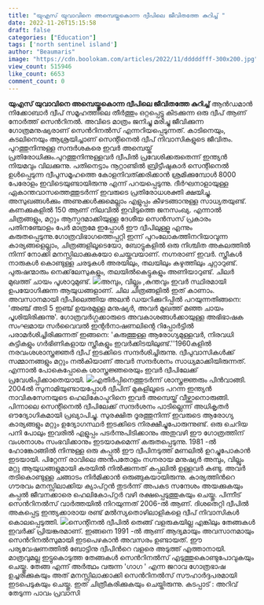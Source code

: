 ```yaml
---
title: "യുഎസ് യുവാവിനെ അമ്പെയ്തുകൊന്ന ദ്വീപിലെ ജീവിതത്തേ കുറിച്ച് "
date: 2022-11-26T15:15:58
draft: false
categories: ["Education"]
tags: ['north sentinel island']
author: "Beaumaris"
image: "https://cdn.boolokam.com/articles/2022/11/dddddfff-300x200.jpg"
view_count: 515946
like_count: 6653
comment_count: 0
---
```


**യുഎസ് യുവാവിനെ അമ്പെയ്തുകൊന്ന ദ്വീപിലെ ജീവിതത്തേ കുറിച്ച്** ആൻഡമാൻ നിക്കോബാർ ദ്വീപ് സമൂഹത്തിലെ തീർത്തും ഒറ്റപ്പെട്ടു കിടക്കുന്ന ഒരു ദ്വീപ് ആണ് നോർത്ത് സെന്‍റിനൽ. അവിടെ മാത്രം ജനിച്ചു മരിച്ചു ജീവിക്കുന്ന ഗോത്രമനുഷ്യരാണ് സെന്‍റിനൽസ് എന്നറിയപ്പെടുന്നത്. കാടിനെയും, കടലിനെയും ആശ്രയിച്ചാണ് സെന്റിനെൽ ദ്വീപ് നിവാസികളുടെ ജീവിതം. പുറത്തുനിന്നുള്ള സന്ദർശകരെ ഇവർ അമ്പെയ്ത് പ്രതിരോധിക്കും.പുറത്തുനിന്നുള്ളവർ ദ്വീപിൽ പ്രവേശിക്കരുതെന്ന് ഇന്ത്യൻ നിയമവും വിലക്കുന്നു. പതിനെട്ടാം നൂറ്റാണ്ടിൽ ബ്രിട്ടീഷുകാർ സെന്റിനെൽ ഉൾപ്പെടുന്ന ദ്വീപുസമൂഹത്തെ കോളനിവത്ക്കരിക്കാൻ ശ്രമിക്കുമ്പോൾ 8000 പേരോളം ഇവിടെയുണ്ടായിരുന്നു എന്ന് പറയപ്പെടുന്നു. ദീർഘനാളായുള്ള ഏകാന്തവാസത്തെത്തുടർന്ന് ഇവരുടെ പ്രതിരോധശക്തി ക്ഷയിച്ചു. അസുഖങ്ങള്‍ക്കും അണുക്കൾക്കുമെല്ലാം എളുപ്പം കീഴടങ്ങാനുള്ള സാധ്യതയുണ്ട്. കണക്കുകളിൽ 150 ആണ് നിലവിൽ ഇവിടുത്തെ ജനസംഖ്യ. എന്നാൽ ചിത്രങ്ങളും, മറ്റും ആസ്പദമാക്കിയുള്ള ദേശീയ സെൻസസ് പ്രകാരം പതിന‍ഞ്ചോളം പേർ മാത്രമേ ഇപ്പോള്‍ ഈ ദ്വീപിലുള്ളൂ എന്നും കരുതപ്പെടുന്നു.ഗോത്രവിഭാഗത്തെപ്പറ്റി ഇന്ന് പുറംലോകത്തിനറിയാവുന്ന കാര്യങ്ങളെല്ലാം, ചിത്രങ്ങളിലൂടെയോ, ബോട്ടുകളിൽ ഒരു നിശ്ചിത അകലത്തിൽ നിന്ന് നോക്കി മനസ്സിലാക്കുകയോ ചെയ്തവയാണ്. നഗ്നരാണ് ഇവർ. സ്ത്രീകൾ നാരുകൾ കൊണ്ടുള്ള ചരടുകൾ അരയിലും, തലയിലും കഴുത്തിലും ചുറ്റാറുണ്ട്. പുരുഷന്മാരും നെക്ക്‌ലേസുകളും, തലയിൽകെട്ടുകളും അണിയാറുണ്ട്. ചിലർ മുഖത്ത് ചായം പൂശാറുമുണ്ട്. ![](https://cdn.boolokam.com/articles/2022/11/e222e-300x158.jpeg)അമ്പും, വില്ലും ,കുന്തവും ഇവർ സ്ഥിരമായി ഉപയോഗിക്കുന്ന ആയുധങ്ങളാണ്. ചില ചിത്രങ്ങളിൽ ഇത് കാണാം. അവസാനമായി ദ്വീപിലെത്തിയ അലന്‍ ഡയറിക്കുറിപ്പിൽ പറയുന്നതിങ്ങനെ: 'അഞ്ച് അടി 5 ഇഞ്ച് ഉയരമുള്ള മനുഷ്യർ, അവർ മുഖത്ത് മഞ്ഞ ചായം പൂശിയിരിക്കുന്നു'. ഗോത്രവർഗ്ഗക്കാരുടെ അവകാശങ്ങൾക്കായുള്ള അഭിഭാഷക സംഘമായ സർവൈവൽ ഇന്റർനാഷണലിന്റെ റിപ്പോർട്ടിൽ പരാമർശിച്ചിരിക്കുന്നത് ഇങ്ങനെ: 'കരുത്തുള്ള ആരോഗ്യമുള്ളവർ, നിരവധി കുട്ടികളും ഗർഭിണികളായ സ്ത്രീകളും ഇവർക്കിടയിലുണ്ട്.''1960കളിൽ നരവംശശാസ്ത്രജ്ഞർ ദ്വീപ് ഇടക്കിടെ സന്ദർശിച്ചിരുന്നു. ദ്വീപുവാസികൾക്ക് സമ്മാനങ്ങളും മറ്റും നൽകിയാണ് അവർ സന്ദർശനം സാധ്യമാക്കിയിരുന്നത്. എന്നാൽ പോകെപ്പോകെ ശാസ്ത്രജ്ഞരെയും ഇവർ ദ്വീപിലേക്ക് പ്രവേശിപ്പിക്കാതെയായി. ![](https://cdn.boolokam.com/articles/2022/11/fd-300x167.jpg)എതിർപ്പിനെത്തുടർന്ന് ശാസ്ത്രജ്ഞരും പിൻവാങ്ങി. 2004ൽ സുനാമിയുണ്ടായപ്പോൾ ദ്വീപിന് മുകളിലൂടെ പറന്ന ഇന്ത്യൻ നാവികസേനയുടെ ഹെലികോപ്ടറിനെ ഇവർ അമ്പെയ്ത് വീഴ്ത്താനൊരുങ്ങി. പിന്നാലെ സെന്റിനെൽ ദ്വീപിലേക്ക് സന്ദർശനം പാടില്ലെന്ന് അധികൃതർ ഔദ്യോഗികമായി പ്രഖ്യാപിച്ചു. സുരക്ഷിത ദൂരത്തുനിന്ന് ഇവരുടെ ആരോഗ്യ കാര്യങ്ങളും മറ്റും ഉദ്യോഗസ്ഥർ ഇടക്കിടെ നിരക്ഷീച്ചുപോരുന്നുണ്ട്. ഒരു ചെറിയ പനി പോലും ഇവരിൽ എളുപ്പം പടർന്നുപിടിക്കാനും അതുവഴി ഈ ഗോത്രത്തിന് വംശനാശം സംഭവിക്കാനും ഇടയാകുമെന്ന് കരുതപ്പെടുന്നു. 1981 -ൽ ഹോങ്കോങ്ങിൽ നിന്നുള്ള ഒരു കപ്പൽ ഈ ദ്വീപിനടുത്ത് മണലിൽ ഉറച്ചുപോകാൻ ഇടയായി. പിറ്റേന്ന് രാവിലെ അൻപതോളം നഗ്നരായ മനുഷ്യർ അമ്പും, വില്ലും മറ്റു ആയുധങ്ങളുമായി കരയിൽ നിൽക്കുന്നത് കപ്പലിൽ ഉള്ളവർ കണ്ടു. അവർ തടികൊണ്ടുള്ള ചങ്ങാടം നിർമിക്കാൻ ഒരുങ്ങുകയായിരുന്നു. കാര്യത്തിന്‍റെ ഗൗരവം മനസ്സിലാക്കിയ ക്യാപ്റ്റൻ തുടർന്ന് അപകട സന്ദേശം അയക്കുകയും കപ്പൽ ജീവനക്കാരെ ഹെലികോപ്റ്റർ വഴി രക്ഷപ്പെടുത്തുകയും ചെയ്തു. പിന്നീട് സെന്‍റിനൽസ് വാർത്തയിൽ നിറയുന്നത് 2006-ൽ ആണ്. ദിശതെറ്റി ദ്വീപിൽ അകപ്പെട്ട ഇന്ത്യക്കാരായ രണ്ട് മൽസ്യതൊഴിലാളികളെ ദ്വീപ് നിവാസികൾ കൊലപ്പെടുത്തി. ![](https://cdn.boolokam.com/articles/2022/11/777777-225x300.webp)സെന്റിനൽ ദ്വീപിൽ തെങ്ങ് വളരുകയില്ല എങ്കിലും തേങ്ങകൾ ഇവർക്ക് പ്രിയങ്കരമാണ്. ഇങ്ങനെ 1991 -ൽ ആണ് ആദ്യമായും അവസാനമായും സെന്‍റിനൽസുമായി ഇടപെഴകാൻ അവസരം ഉണ്ടായത്. ഈ പര്യവേഷണത്തിൽ ബോട്ടിനു ദ്വീപിന്‍റെ വളരെ അടുത്ത് എത്താനായി. മാത്രവുമല്ല ഇട്ടുകൊടുത്ത തേങ്ങകൾ സെന്‍റിനൽസ് എടുത്തുകൊണ്ടുപോവുകയും ചെയ്തു. തേങ്ങ എന്ന് അർത്ഥം വരുന്ന 'ഗാഗ ' എന്ന ജറാവ ഗോത്രഭാഷ ഉച്ചരിക്കുകയും അത് മനസ്സിലാക്കാക്കി സെന്‍റിനൽസ് സൗഹാർദ്ദപരമായി ഇടപെടുകയും ചെയ്തു. ഇത് ചിത്രീകരിക്കുകയും ചെയ്തിരുന്നു. കടപ്പാട് : അറിവ് തേടുന്ന പാവം പ്രവാസി
